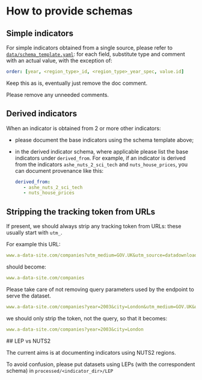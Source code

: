 # How to provide schemas

## Simple indicators

For simple indicators obtained from a single source, please refer to [`data/schema_template.yaml`](./schema_template.yaml): for each field, substitute type and comment with an actual value, with the exception of:

```yaml
order: [year, <region_type>_id, <region_type>_year_spec, value.id]
```

Keep this as is, eventually just remove the doc comment.

Please remove any unneeded comments.

## Derived indicators

When an indicator is obtained from 2 or more other indicators:
- please document the base indicators using the schema template above;
- in the derived indicator schema, where applicable please list the base indicators under `derived_from`. For example, if an indicator is derived from the indicators `ashe_nuts_2_sci_tech` and `nuts_house_prices`, you can document provenance like this:

   ```yaml
   derived_from:
      - ashe_nuts_2_sci_tech
      - nuts_house_prices
   ```

## Stripping the tracking token from URLs

If present, we should always strip any tracking token from URLs: these usually start with `utm_`.

For example this URL:

```yaml
www.a-data-site.com/companies?utm_medium=GOV.UK&utm_source=datadownload&utm_campaign=full_fil&utm_term=9.30_16_10_19
```

should become:

```yaml
www.a-data-site.com/companies
```

Please take care of not removing query parameters used by the endpoint to serve the dataset.

```yaml
www.a-data-site.com/companies?year=2003&city=London&utm_medium=GOV.UK&utm_source=datadownload&utm_campaign=full_fil&utm_term=9.30_16_10_19
```

we should only strip the token, not the query, so that it becomes:

```yaml
www.a-data-site.com/companies?year=2003&city=London
```

## LEP vs NUTS2

The current aims is at documenting indicators using NUTS2 regions.

To avoid confusion, please put datasets using LEPs (with the correspondent schema) in `processed/<indicator_dir>/LEP`
